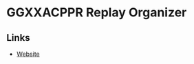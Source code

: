 ﻿#  GGXXACPPR Replay Organizer

## Links

- [Website](https://childs.squares.net/program/ggxxacpr_replay_organizer)

